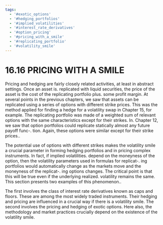 ```yaml
---
tags:
  - '#exotic_options'
  - '#hedging_portfolios'
  - '#implied_volatilities'
  - '#interest_rate_derivatives'
  - '#option_pricing'
  - '#pricing_with_a_smile'
  - '#replicating_portfolio'
  - '#volatility_smile'
---
```

# 16.16 PRICING WITH A SMILE  

Pricing and hedging are fairly closely related activities, at least in abstract settings. Once an asset is. replicated with liquid securities, the price of the asset is the cost of the replicating portfolio plus. some profit margin. At several points in the previous chapters, we saw that assets can be replicated using a series of options with different strike prices. This was the method applied for finding a hedge for a volatility swap in Chapter 15, for example. The replicating portfolio was made of a weighted sum of relevant options with the same characteristics except for their strikes. In. Chapter 12, we saw that option portfolios could replicate statically almost any future payoff func-. tion. Again, these options were similar except for their strike prices..  

The potential use of options with different strikes makes the volatility smile a crucial parameter in forming hedging portfolios and in pricing complex instruments. In fact, if implied volatilities. depend on the moneyness of the option, then the volatility parameters used in formulas for replicat-. ing portfolios would automatically change as the markets move and the moneyness of the replicat-. ing options changes. The critical point is that this will be true even if the underlying realized. volatility remains the same. This section presents two examples of this phenomenon..  

The first involves the class of interest rate derivatives known as caps and floors. These are among the most widely traded instruments. Their hedging and pricing are influenced in a crucial way if there is a volatility smile. The second involves the pricing and hedging of exotic options. Here also, the methodology and market practices crucially depend on the existence of the volatility smile.  
